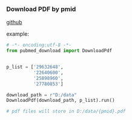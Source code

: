 ### Download PDF by pmid

[github](https://github.com/decouples/pubmed_download)

example:
```python
# -*- encoding:utf-8 -*-
from pubmed_download import DownloadPdf


p_list = ['29632648',
          '22640600',
          '25898960',
          '27780853']

download_path = r"D:/data"
DownloadPdf(download_path, p_list).run()

# pdf files will store in D:/data/{pmid}.pdf
```